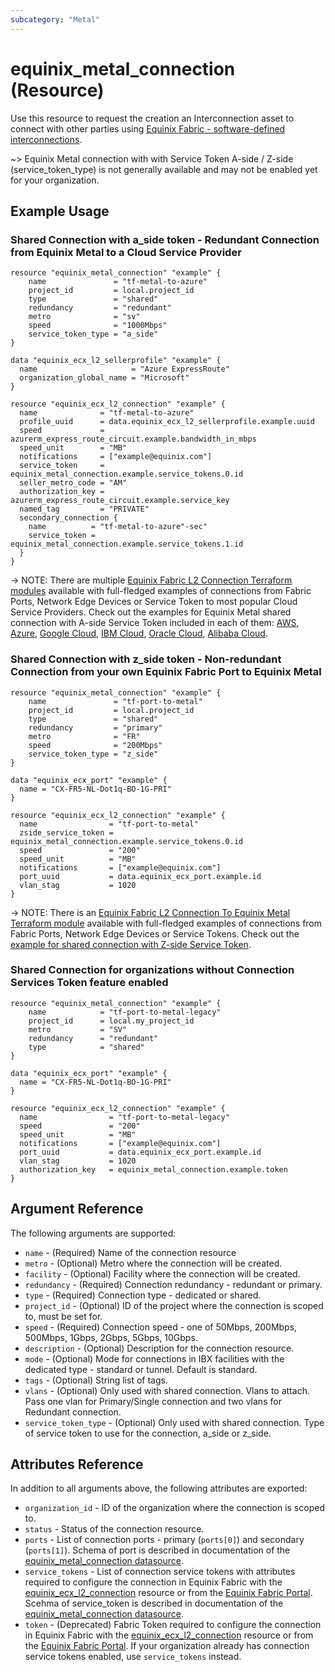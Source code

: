 ```yaml
---
subcategory: "Metal"
---
```


# equinix_metal_connection (Resource)

Use this resource to request the creation an Interconnection asset to connect with other parties using [Equinix Fabric - software-defined interconnections](https://metal.equinix.com/developers/docs/networking/fabric/).

~> Equinix Metal connection with with Service Token A-side / Z-side (service_token_type) is not generally available and may not be enabled yet for your organization.

## Example Usage

### Shared Connection with a_side token - Redundant Connection from Equinix Metal to a Cloud Service Provider

```hcl
resource "equinix_metal_connection" "example" {
    name               = "tf-metal-to-azure"
    project_id         = local.project_id
    type               = "shared"
    redundancy         = "redundant"
    metro              = "sv"
    speed              = "1000Mbps"
    service_token_type = "a_side"
}

data "equinix_ecx_l2_sellerprofile" "example" {
  name                     = "Azure ExpressRoute"
  organization_global_name = "Microsoft"
}

resource "equinix_ecx_l2_connection" "example" {
  name              = "tf-metal-to-azure"
  profile_uuid      = data.equinix_ecx_l2_sellerprofile.example.uuid
  speed             = azurerm_express_route_circuit.example.bandwidth_in_mbps
  speed_unit        = "MB"
  notifications     = ["example@equinix.com"]
  service_token     = equinix_metal_connection.example.service_tokens.0.id
  seller_metro_code = "AM"
  authorization_key = azurerm_express_route_circuit.example.service_key
  named_tag         = "PRIVATE"
  secondary_connection {
    name          = "tf-metal-to-azure"-sec"
    service_token = equinix_metal_connection.example.service_tokens.1.id
  }
}
```

-> NOTE: There are multiple [Equinix Fabric L2 Connection Terraform modules](https://registry.terraform.io/search/modules?namespace=equinix-labs&q=fabric-connection) available with full-fledged examples of connections from Fabric Ports, Network Edge Devices or Service Token to most popular Cloud Service Providers. Check out the examples for Equinix Metal shared connection with A-side Service Token included in each of them:
[AWS](https://registry.terraform.io/modules/equinix-labs/fabric-connection-aws/equinix/latest/examples/service-token-metal-to-aws-connection),
[Azure](https://registry.terraform.io/modules/equinix-labs/fabric-connection-azure/equinix/latest/examples/service-token-metal-to-azure-connection),
[Google Cloud](https://registry.terraform.io/modules/equinix-labs/fabric-connection-gcp/equinix/latest/examples/service-token-metal-to-gcp-connection),
[IBM Cloud](https://registry.terraform.io/modules/equinix-labs/fabric-connection-ibm/equinix/latest/examples/service-token-metal-to-ibm-connection),
[Oracle Cloud](https://registry.terraform.io/modules/equinix-labs/fabric-connection-oci/equinix/latest/examples/service-token-metal-to-oci-connection),
[Alibaba Cloud](https://registry.terraform.io/modules/equinix-labs/fabric-connection-alibaba/equinix/latest/examples/service-token-metal-to-alibaba-connection).

### Shared Connection with z_side token - Non-redundant Connection from your own Equinix Fabric Port to Equinix Metal

```hcl
resource "equinix_metal_connection" "example" {
    name               = "tf-port-to-metal"
    project_id         = local.project_id
    type               = "shared"
    redundancy         = "primary"
    metro              = "FR"
    speed              = "200Mbps"
    service_token_type = "z_side"
}

data "equinix_ecx_port" "example" {
  name = "CX-FR5-NL-Dot1q-BO-1G-PRI"
}

resource "equinix_ecx_l2_connection" "example" {
  name                = "tf-port-to-metal"
  zside_service_token = equinix_metal_connection.example.service_tokens.0.id
  speed               = "200"
  speed_unit          = "MB"
  notifications       = ["example@equinix.com"]
  port_uuid           = data.equinix_ecx_port.example.id
  vlan_stag           = 1020
}
```

-> NOTE: There is an [Equinix Fabric L2 Connection To Equinix Metal Terraform module](https://registry.terraform.io/modules/equinix-labs/fabric-connection-metal/equinix/latest) available with full-fledged examples of connections from Fabric Ports, Network Edge Devices or Service Tokens. Check out the [example for shared connection with Z-side Service Token](https://registry.terraform.io/modules/equinix-labs/fabric-connection-metal/equinix/0.2.0/examples/fabric-port-connection-with-zside-token).

### Shared Connection for organizations without Connection Services Token feature enabled

```hcl
resource "equinix_metal_connection" "example" {
    name            = "tf-port-to-metal-legacy"
    project_id      = local.my_project_id
    metro           = "SV"
    redundancy      = "redundant"
    type            = "shared"
}

data "equinix_ecx_port" "example" {
  name = "CX-FR5-NL-Dot1q-BO-1G-PRI"
}

resource "equinix_ecx_l2_connection" "example" {
  name                = "tf-port-to-metal-legacy"
  speed               = "200"
  speed_unit          = "MB"
  notifications       = ["example@equinix.com"]
  port_uuid           = data.equinix_ecx_port.example.id
  vlan_stag           = 1020
  authorization_key   = equinix_metal_connection.example.token
}
```

## Argument Reference

The following arguments are supported:

* `name` - (Required) Name of the connection resource
* `metro` - (Optional) Metro where the connection will be created.
* `facility` - (Optional) Facility where the connection will be created.
* `redundancy` - (Required) Connection redundancy - redundant or primary.
* `type` - (Required) Connection type - dedicated or shared.
* `project_id` - (Optional) ID of the project where the connection is scoped to, must be set for.
* `speed` - (Required) Connection speed - one of 50Mbps, 200Mbps, 500Mbps, 1Gbps, 2Gbps, 5Gbps, 10Gbps.
* `description` - (Optional) Description for the connection resource.
* `mode` - (Optional) Mode for connections in IBX facilities with the dedicated type - standard or tunnel. Default is standard.
* `tags` - (Optional) String list of tags.
* `vlans` - (Optional) Only used with shared connection. Vlans to attach. Pass one vlan for Primary/Single connection and two vlans for Redundant connection.
* `service_token_type` - (Optional) Only used with shared connection. Type of service token to use for the connection, a_side or z_side.

## Attributes Reference

In addition to all arguments above, the following attributes are exported:

* `organization_id` - ID of the organization where the connection is scoped to.
* `status` - Status of the connection resource.
* `ports` - List of connection ports - primary (`ports[0]`) and secondary (`ports[1]`). Schema of
port is described in documentation of the
[equinix_metal_connection datasource](../data-sources/equinix_metal_connection.md).
* `service_tokens` - List of connection service tokens with attributes required to configure the connection in Equinix Fabric with the [equinix_ecx_l2_connection](./equinix_ecx_l2_connection.md) resource or from the [Equinix Fabric Portal](https://ecxfabric.equinix.com/dashboard). Scehma of service_token is described in documentation of the [equinix_metal_connection datasource](../data-sources/equinix_metal_connection.md).
* `token` - (Deprecated) Fabric Token required to configure the connection in Equinix Fabric with the [equinix_ecx_l2_connection](./equinix_ecx_l2_connection.md) resource or from the [Equinix Fabric Portal](https://ecxfabric.equinix.com/dashboard). If your organization already has connection service tokens enabled, use `service_tokens` instead.
